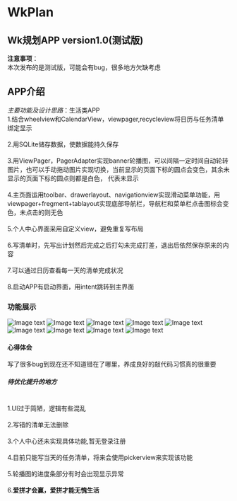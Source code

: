 # WkPlan
Wk规划APP version1.0(测试版)
-------------------------
**注意事项**：
<br>本次发布的是测试版，可能会有bug，很多地方欠缺考虑</br>
## APP介绍
*主要功能及设计思路*：生活类APP
<br>1.结合wheelview和CalendarView，viewpager,recycleview将日历与任务清单绑定显示</br>
<br>2.用SQLite储存数据，使数据能持久保存</br>
<br>3.用ViewPager，PagerAdapter实现banner轮播图，可以间隔一定时间自动轮转图片，也可以手动拖动图片实现切换，当前显示的页面下标的圆点会变色，其余未显示的页面下标的圆点则都是白色，
代表未显示</br>
<br>4.主页面运用toolbar、drawerlayout、navigationview实现滑动菜单功能，用viewpager+fregment+tablayout实现底部导航栏，导航栏和菜单栏点击图标会变色，未点击的则无色</br>
<br>5.个人中心界面采用自定义view，避免重复写布局</br>
<br>6.写清单时，先写出计划然后完成之后打勾未完成打差，退出后依然保存原来的内容</br>
<br>7.可以通过日历查看每一天的清单完成状况</br>
<br>8.启动APP有启动界面，用intent跳转到主界面</br>
### 功能展示
![Image text](https://github.com/wksports/WkPlan/blob/master/picture/picture1.jpg)
![Image text](https://github.com/wksports/WkPlan/blob/master/picture/picture2.jpg)
![Image text](https://github.com/wksports/WkPlan/blob/master/picture/picture21.jpg)
![Image text](https://github.com/wksports/WkPlan/blob/master/picture/picture22.jpg)
![Image text](https://github.com/wksports/WkPlan/blob/master/picture/picture3.jpg)
![Image text](https://github.com/wksports/WkPlan/blob/master/picture/picture4.jpg)
![Image text](https://github.com/wksports/WkPlan/blob/master/picture/picture5.jpg)
![Image text](https://github.com/wksports/WkPlan/blob/master/picture/picture6.jpg)
![Image text](https://github.com/wksports/WkPlan/blob/master/picture/picture7.jpg)



#### 心得体会
写了很多bug到现在还不知道错在了哪里，养成良好的敲代码习惯真的很重要

##### 待优化提升的地方
<br>1.UI过于简陋，逻辑有些混乱</br>
<br>2.写错的清单无法删除</br>
<br>3.个人中心还未实现具体功能,暂无登录注册<br>
<br>4.目前只能写当天的任务清单，将来会使用pickerview来实现该功能</br>
<br>5.轮播图的进度条部分有时会出现显示异常</br>
<br>6.**爱拼才会赢，爱拼才能无愧生活**</br>
